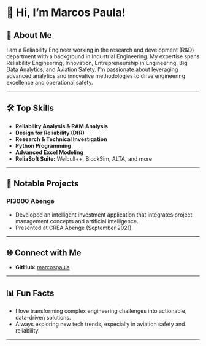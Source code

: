 # 👋 Hi, I’m Marcos Paula!

## 🚀 About Me
I am a Reliability Engineer working in the research and development (R&D) department with a background in Industrial Engineering. My expertise spans Reliability Engineering, Innovation, Entrepreneurship in Engineering, Big Data Analytics, and Aviation Safety. I’m passionate about leveraging advanced analytics and innovative methodologies to drive engineering excellence and operational safety.

---

## 🛠️ Top Skills
- **Reliability Analysis & RAM Analysis**
- **Design for Reliability (DfR)**
- **Research & Technical Investigation**
- **Python Programming**
- **Advanced Excel Modeling**
- **ReliaSoft Suite:** Weibull++, BlockSim, ALTA, and more

---

## 🌟 Notable Projects

### PI3000 Abenge
- Developed an intelligent investment application that integrates project management concepts and artificial intelligence.
- Presented at CREA Abenge (September 2021).

---

## 🌐 Connect with Me

- **GitHub:** [marcospaula](https://github.com/marcospaula)

---

## 📊 Fun Facts
- I love transforming complex engineering challenges into actionable, data-driven solutions.
- Always exploring new tech trends, especially in aviation safety and reliability.

---
